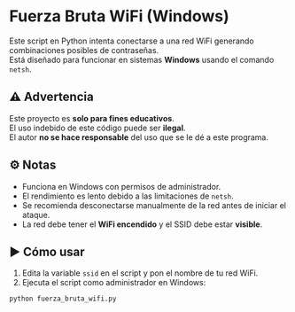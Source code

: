 # Fuerza Bruta WiFi (Windows)

Este script en Python intenta conectarse a una red WiFi generando combinaciones posibles de contraseñas.  
Está diseñado para funcionar en sistemas **Windows** usando el comando `netsh`.

## ⚠️ Advertencia

Este proyecto es **solo para fines educativos**.  
El uso indebido de este código puede ser **ilegal**.  
El autor **no se hace responsable** del uso que se le dé a este programa.

## ⚙️ Notas

- Funciona en Windows con permisos de administrador.
- El rendimiento es lento debido a las limitaciones de `netsh`.
- Se recomienda desconectarse manualmente de la red antes de iniciar el ataque.
- La red debe tener el **WiFi encendido** y el SSID debe estar **visible**.

## ▶️ Cómo usar

1. Edita la variable `ssid` en el script y pon el nombre de tu red WiFi.
2. Ejecuta el script como administrador en Windows:

```bash
python fuerza_bruta_wifi.py
